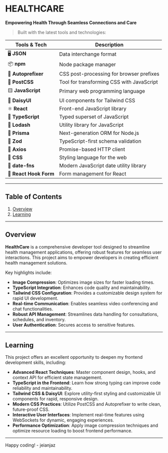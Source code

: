 # HEALTHCARE
**Empowering Health Through Seamless Connections and Care**



> Built with the latest tools and technologies:

| Tools & Tech            | Description                                  |
|-------------------------|----------------------------------------------|
| 🖥 **JSON**             | Data interchange format                      |
| 📦 **npm**              | Node package manager                         |
| 🔧 **Autoprefixer**     | CSS post-processing for browser prefixes     |
| 🎨 **PostCSS**          | Tool for transforming CSS with JavaScript    |
| 🟨 **JavaScript**       | Primary web programming language             |
| 🌿 **DaisyUI**          | UI components for Tailwind CSS               |
| ⚛ **React**            | Front-end JavaScript library                 |
| 🔹 **TypeScript**       | Typed superset of JavaScript                 |
| 🔵 **Lodash**           | Utility library for JavaScript               |
| 💾 **Prisma**           | Next-generation ORM for Node.js              |
| 🔷 **Zod**              | TypeScript-first schema validation           |
| 🔁 **Axios**            | Promise-based HTTP client                    |
| 🎨 **CSS**              | Styling language for the web                 |
| 📅 **date-fns**         | Modern JavaScript date utility library       |
| 📝 **React Hook Form**  | Form management for React                    |

---

## Table of Contents
1. [Overview](#overview)  
2. [Learning](#learning)  

---

## Overview
**HealthCare** is a comprehensive developer tool designed to streamline health management applications, offering robust features for seamless user interactions. This project aims to empower developers in creating efficient health management solutions.

Key highlights include:
- **Image Compression**: Optimizes image sizes for faster loading times.  
- **TypeScript Integration**: Enhances code quality and maintainability.  
- **Tailwind CSS Configuration**: Provides a customizable design system for rapid UI development.  
- **Real-time Communication**: Enables seamless video conferencing and chat functionalities.  
- **Robust API Management**: Streamlines data handling for consultations, schedules, and inventory.  
- **User Authentication**: Secures access to sensitive features.

---

## Learning
This project offers an excellent opportunity to deepen my frontend development skills, including:
- **Advanced React Techniques**: Master component design, hooks, and context API for efficient state management.
- **TypeScript in the Frontend**: Learn how strong typing can improve code reliability and maintainability.
- **Tailwind CSS & DaisyUI**: Explore utility-first styling and customizable UI components for rapid, responsive design.
- **Modern CSS Practices**: Utilize PostCSS and Autoprefixer to write clean, future-proof CSS.
- **Interactive User Interfaces**: Implement real-time features using WebSockets for dynamic, engaging experiences.
- **Performance Optimization**: Apply image compression techniques and optimize resource loading to boost frontend performance.

---

Happy coding! - jeianjaz
